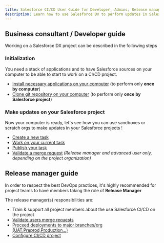 ```yaml
---
title: Salesforce CI/CD User Guide for Developer, Admins, Release managers
description: Learn how to use Salesforce DX to perform updates in Salesforce (developer, business consultant or release management)
---
```

<!-- markdownlint-disable MD013 -->

## Business consultant / Developer guide

Working on a Salesforce DX project can be described in the following steps

### Initialization

You need a stack of applications and to have Salesforce sources on your computer to be able to start to work on a CI/CD project.

- [Install necessary applications on your computer](salesforce-ci-cd-use-install.md) (to perform only **once by computer**)
- [Clone git repository on your computer](salesforce-ci-cd-clone-repository.md) (to perform only **once by Salesforce project**)

### Make updates on your Salesforce project

Now your computer is ready, let's see how you can use sandboxes or scratch orgs to make updates in your Salesforce projects !

- [Create a new task](salesforce-ci-cd-create-new-task.md)
- [Work on your current task](salesforce-ci-cd-work-on-task.md)
- [Publish your task](salesforce-cd-cd-publish-task.md)
- [Validate a merge request](salesforce-ci-cd-validate-merge-request.md) _(Release manager and advanced user only, depending on the project organization)_

## Release manager guide

In order to respect the best DevOps practices, it's highly recommended for project teams to have members taking the role of **Release Manager**

The release manager(s) responsibilities are:

- Train & support all project members about the use Salesforce CI/CD on the project
- [Validate users merge requests](salesforce-ci-cd-validate-merge-request.md)
- [Proceed deployments to major branches/org (UAT,Preprod,Production...)](salesforce-ci-cd-deploy-major-branches.md)
- [Configure CI/CD project](salesforce-ci-cd-config-home.md)
